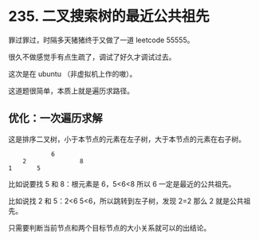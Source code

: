 # 235. 二叉搜索树的最近公共祖先
罪过罪过，时隔多天猪猪终于又做了一道 leetcode 55555。

很久不做感觉手有点生疏了，调试了好久才调试过去。

这次是在 ubuntu （非虚拟机上作的嗷）。

这道题很简单，本质上就是遍历求路径。

## 优化：一次遍历求解
这是排序二叉树，小于本节点的元素在左子树，大于本节点的元素在右子树。

```text
            6
    2               8
1       5
```

比如说要找 5 和 8：根元素是 6，5<6<8 所以 6 一定是最近的公共祖先。

比如说找 2 和 5：2<6 5<6，所以跳转到左子树，发现 2=2 那么 2 就是公共祖先。

只需要判断当前节点和两个目标节点的大小关系就可以的出结论。
